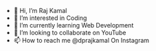 - 👋 Hi, I’m Raj Kamal
- 👀 I’m interested in Coding
- 🌱 I’m currently learning Web Development 
- 💞️ I’m looking to collaborate on YouTube 
- 📫 How to reach me @dprajkamal On Instagram 

<!---
idprajkamal/idprajkamal is a ✨ special ✨ repository because its `README.md` (this file) appears on your GitHub profile.
You can click the Preview link to take a look at your changes.
--->

